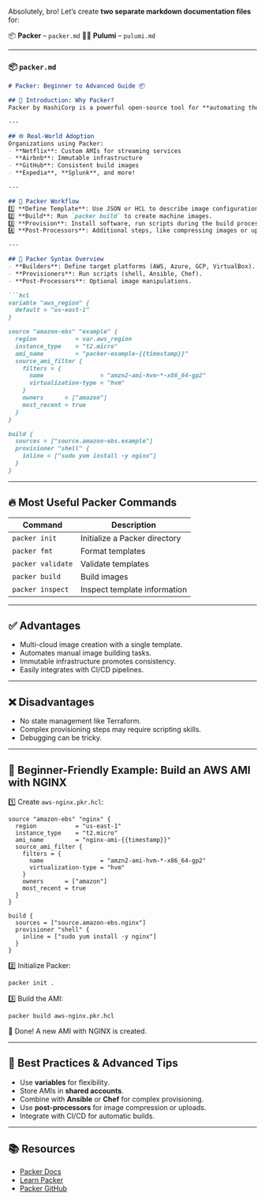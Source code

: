Absolutely, bro! Let’s create **two separate markdown documentation files** for:

📦 **Packer** – `packer.md`
🧑‍💻 **Pulumi** – `pulumi.md`

---

### 📦 `packer.md`

````markdown
# Packer: Beginner to Advanced Guide 📦

## 📖 Introduction: Why Packer?
Packer by HashiCorp is a powerful open-source tool for **automating the creation of machine images** (AMIs, Azure Images, GCP images, etc.). It supports **multi-cloud image creation** with a single configuration.

---

## 🌐 Real-World Adoption
Organizations using Packer:
- **Netflix**: Custom AMIs for streaming services
- **Airbnb**: Immutable infrastructure
- **GitHub**: Consistent build images
- **Expedia**, **Splunk**, and more!

---

## 🔄 Packer Workflow
1️⃣ **Define Template**: Use JSON or HCL to describe image configuration.  
2️⃣ **Build**: Run `packer build` to create machine images.  
3️⃣ **Provision**: Install software, run scripts during the build process.  
4️⃣ **Post-Processors**: Additional steps, like compressing images or uploading to registries.

---

## 📝 Packer Syntax Overview
- **Builders**: Define target platforms (AWS, Azure, GCP, VirtualBox).
- **Provisioners**: Run scripts (shell, Ansible, Chef).
- **Post-Processors**: Optional image manipulations.

```hcl
variable "aws_region" {
  default = "us-east-1"
}

source "amazon-ebs" "example" {
  region           = var.aws_region
  instance_type    = "t2.micro"
  ami_name         = "packer-example-{{timestamp}}"
  source_ami_filter {
    filters = {
      name                = "amzn2-ami-hvm-*-x86_64-gp2"
      virtualization-type = "hvm"
    }
    owners      = ["amazon"]
    most_recent = true
  }
}

build {
  sources = ["source.amazon-ebs.example"]
  provisioner "shell" {
    inline = ["sudo yum install -y nginx"]
  }
}
````

---

## 🔥 Most Useful Packer Commands

| Command           | Description                   |
| ----------------- | ----------------------------- |
| `packer init`     | Initialize a Packer directory |
| `packer fmt`      | Format templates              |
| `packer validate` | Validate templates            |
| `packer build`    | Build images                  |
| `packer inspect`  | Inspect template information  |

---

## ✅ Advantages

* Multi-cloud image creation with a single template.
* Automates manual image building tasks.
* Immutable infrastructure promotes consistency.
* Easily integrates with CI/CD pipelines.

---

## ❌ Disadvantages

* No state management like Terraform.
* Complex provisioning steps may require scripting skills.
* Debugging can be tricky.

---

## 🚀 Beginner-Friendly Example: Build an AWS AMI with NGINX

1️⃣ Create `aws-nginx.pkr.hcl`:

```hcl
source "amazon-ebs" "nginx" {
  region           = "us-east-1"
  instance_type    = "t2.micro"
  ami_name         = "nginx-ami-{{timestamp}}"
  source_ami_filter {
    filters = {
      name                = "amzn2-ami-hvm-*-x86_64-gp2"
      virtualization-type = "hvm"
    }
    owners      = ["amazon"]
    most_recent = true
  }
}

build {
  sources = ["source.amazon-ebs.nginx"]
  provisioner "shell" {
    inline = ["sudo yum install -y nginx"]
  }
}
```

2️⃣ Initialize Packer:

```bash
packer init .
```

3️⃣ Build the AMI:

```bash
packer build aws-nginx.pkr.hcl
```

🎉 Done! A new AMI with NGINX is created.

---

## 🌟 Best Practices & Advanced Tips

* Use **variables** for flexibility.
* Store AMIs in **shared accounts**.
* Combine with **Ansible** or **Chef** for complex provisioning.
* Use **post-processors** for image compression or uploads.
* Integrate with CI/CD for automatic builds.

---

## 📚 Resources

* [Packer Docs](https://developer.hashicorp.com/packer/docs)
* [Learn Packer](https://learn.hashicorp.com/collections/packer/getting-started)
* [Packer GitHub](https://github.com/hashicorp/packer)

